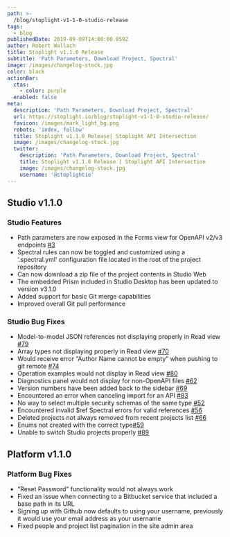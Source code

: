 ```yaml
---
path: >-
  /blog/stoplight-v1-1-0-studio-release
tags:
  - blog
publishedDate: 2019-09-09T14:00:00.059Z
author: Robert Wallach
title: Stoplight v1.1.0 Release
subtitle: 'Path Parameters, Download Project, Spectral'
image: /images/changelog-stock.jpg
color: black
actionBar:
  ctas:
    - color: purple
  enabled: false
meta:
  description: 'Path Parameters, Download Project, Spectral'
  url: https://stoplight.io/blog/stoplight-v1-1-0-studio-release/
  favicon: /images/mark_light_bg.png
  robots: 'index, follow'
  title: Stoplight v1.1.0 Release| Stoplight API Intersection
  image: /images/changelog-stock.jpg
  twitter:
    description: 'Path Parameters, Download Project, Spectral'
    title: Stoplight v1.1.0 Release | Stoplight API Intersection
    image: /images/changelog-stock.jpg
    username: '@stoplightio'
---
```


## Studio v1.1.0

### Studio Features

- Path parameters are now exposed in the Forms view for OpenAPI v2/v3 endpoints [#3](https://github.com/stoplightio/studio/issues/3)
- Spectral rules can now be toggled and customized using a ‘.spectral.yml’ configuration file located in the root of the project repository
- Can now download a zip file of the project contents in Studio Web
- The embedded Prism included in Studio Desktop has been updated to version v3.1.0
- Added support for basic Git merge capabilities
- Improved overall Git pull performance

### Studio Bug Fixes

- Model-to-model JSON references not displaying properly in Read view [#79](https://github.com/stoplightio/studio/issues/79)
- Array types not displaying properly in Read view [#70](https://github.com/stoplightio/studio/issues/70)
- Would receive error “Author Name cannot be empty” when pushing to git remote [#74](https://github.com/stoplightio/studio/issues/74)
- Operation examples would not display in Read view [#80](https://github.com/stoplightio/studio/issues/80)
- Diagnostics panel would not display for non-OpenAPI files [#62](https://github.com/stoplightio/studio/issues/62)
- Version numbers have been added back to the sidebar [#69](https://github.com/stoplightio/studio/issues/69)
- Encountered an error when canceling import for an API [#83](https://github.com/stoplightio/studio/issues/83)
- No way to select multiple security schemas of the same type [#52](https://github.com/stoplightio/studio/issues/52)
- Encountered invalid $ref Spectral errors for valid references [#56](https://github.com/stoplightio/studio/issues/56)
- Deleted projects not always removed from recent projects list [#66](https://github.com/stoplightio/studio/issues/66)
- Enums not created with the correct type[#59](https://github.com/stoplightio/studio/issues/59)
- Unable to switch Studio projects properly [#89](https://github.com/stoplightio/studio/issues/89)

## Platform v1.1.0

### Platform Bug Fixes

- “Reset Password” functionality would not always work
- Fixed an issue when connecting to a Bitbucket service that included a base path in its URL
- Signing up with Github now defaults to using your username, previously it would use your email address as your username
- Fixed people and project list pagination in the site admin area
